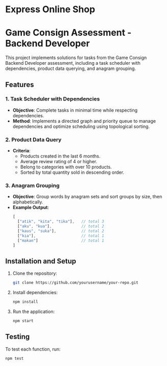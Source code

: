 # Express Online Shop
# Game Consign Assessment - Backend Developer

This project implements solutions for tasks from the Game Consign Backend Developer assessment, including a task scheduler with dependencies, product data querying, and anagram grouping.

## Features

### 1. Task Scheduler with Dependencies
- **Objective**: Complete tasks in minimal time while respecting dependencies.
- **Method**: Implements a directed graph and priority queue to manage dependencies and optimize scheduling using topological sorting.

### 2. Product Data Query
- **Criteria**:
  - Products created in the last 6 months.
  - Average review rating of 4 or higher.
  - Belong to categories with over 10 products.
  - Sorted by total quantity sold in descending order.

### 3. Anagram Grouping
- **Objective**: Group words by anagram sets and sort groups by size, then alphabetically.
- **Example Output**:
    ```javascript
    [
      ["atik", "kita", "tika"],   // total 3
      ["aku", "kua"],             // total 2
      ["kaus", "suka"],           // total 2
      ["kia"],                    // total 1
      ["makan"]                   // total 1
    ]
    ```

## Installation and Setup

1. Clone the repository:
    ```bash
    git clone https://github.com/yourusername/your-repo.git
    ```
2. Install dependencies:
    ```bash
    npm install
    ```

3. Run the application:
    ```bash
    npm start
    ```

## Testing

To test each function, run:
```bash
npm test

